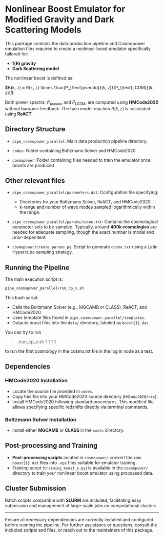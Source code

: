 # Nonlinear Boost Emulator for Modified Gravity and Dark Scattering Models

This package contains the data production pipeline and Cosmopower emulation files required to create a nonlinear boost emulator specifically tailored for:

* **f(R) gravity**
* **Dark Scattering model**

The nonlinear boost is defined as:

$B(k, z) = R(k, z) \times \frac{P_{\text{pseudo}}(k, z)}{P_{\text{LCDM}}(k, z)}$

Both power spectra, $P_{\text{pseudo}}$ and $P_{\text{LCDM}}$, are computed using **HMCode2020** without baryonic feedback. The halo model reaction $R(k,z)$ is calculated using **ReACT**.

## Directory Structure

* `pipe_cosmopower_parallel`: Main data production pipeline directory.

* `codes`: Folder containing Boltzmann Solver and HMCode2020

* `cosmopower`: Folder containing files needed to train the emulator once boosts are produced. 

## Other relevant files 

* `pipe_cosmopower_parallel/parameters.dat`: Configuration file specifying:

  * Directories for your Boltzmann Solver, ReACT, and HMCode2020.
  * k-range and number of wave modes sampled logarithmically within the range.

* `pipe_cosmopower_parallel/params/cosmo.txt`: Contains the cosmological parameter sets to be sampled. Typically, around **400k cosmologies** are needed for adequate sampling, though the exact number is model and prior-dependent.

* `cosmopower/create_params.py`: Script to generate `cosmo.txt` using a Latin Hypercube sampling strategy.

## Running the Pipeline

The main execution script is:

```bash
pipe_cosmopower_parallel/run_cp_x.sh
```

This bash script:

* Calls the Boltzmann Solver (e.g., MGCAMB or CLASS), ReACT, and HMCode2020.
* Uses template files found in `pipe_cosmopower_parallel/templates`.
* Outputs boost files into the `data/` directory, labeled as `boost{I}.dat`.

You can try to run 

> ./run_cp_x.sh 1 1 1 1 

to run the first cosmology in the cosmo.txt file in the log in node as a test. 

## Dependencies

### HMCode2020 Installation

* Locate the source file provided in `codes`.
* Copy this file into your HMCode2020 source directory (`HMCode2020/src`).
* Install HMCode2020 following standard procedures. This modified file allows specifying specific redshifts directly via terminal commands.

### Boltzmann Solver Installation

* Install either **MGCAMB** or **CLASS** in the `codes` directory.

## Post-processing and Training

* **Post-processing scripts** located in `cosmopower/` convert the raw `boost{I}.dat` files into `.npz` files suitable for emulator training.
* Training script (`training_boost_x.py`) is available in the `cosmopower/` directory to train your nonlinear boost emulator using processed data.

## Cluster Submission

Batch scripts compatible with **SLURM** are included, facilitating easy submission and management of large-scale jobs on computational clusters.

---

Ensure all necessary dependencies are correctly installed and configured before running the pipeline. For further assistance or questions, consult the included scripts and files, or reach out to the maintainers of this package.
